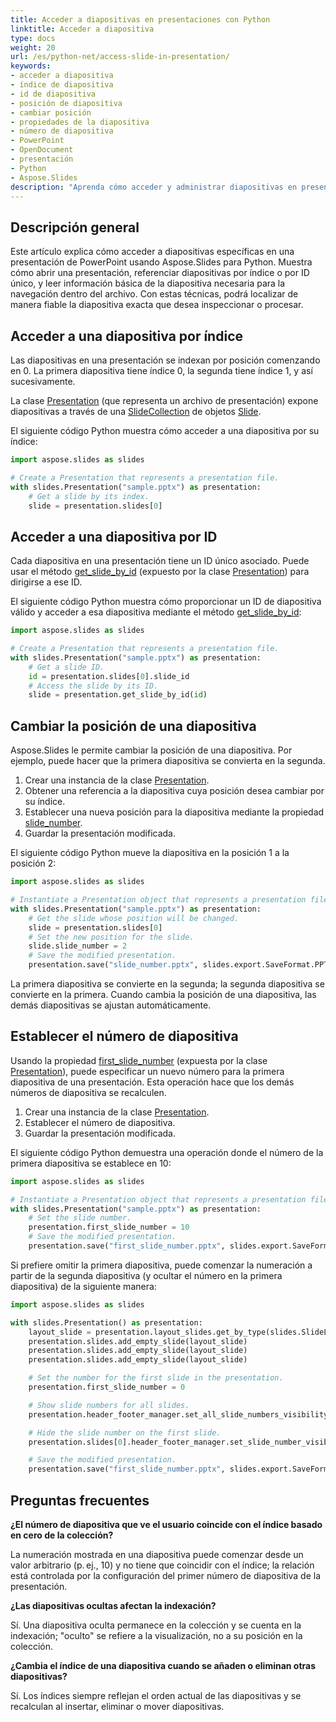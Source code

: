 ```yaml
---
title: Acceder a diapositivas en presentaciones con Python
linktitle: Acceder a diapositiva
type: docs
weight: 20
url: /es/python-net/access-slide-in-presentation/
keywords:
- acceder a diapositiva
- índice de diapositiva
- id de diapositiva
- posición de diapositiva
- cambiar posición
- propiedades de la diapositiva
- número de diapositiva
- PowerPoint
- OpenDocument
- presentación
- Python
- Aspose.Slides
description: "Aprenda cómo acceder y administrar diapositivas en presentaciones de PowerPoint y OpenDocument con Aspose.Slides para Python a través de .NET. Mejore la productividad con ejemplos de código."
---
```


## **Descripción general**

Este artículo explica cómo acceder a diapositivas específicas en una presentación de PowerPoint usando Aspose.Slides para Python. Muestra cómo abrir una presentación, referenciar diapositivas por índice o por ID único, y leer información básica de la diapositiva necesaria para la navegación dentro del archivo. Con estas técnicas, podrá localizar de manera fiable la diapositiva exacta que desea inspeccionar o procesar.

## **Acceder a una diapositiva por índice**

Las diapositivas en una presentación se indexan por posición comenzando en 0. La primera diapositiva tiene índice 0, la segunda tiene índice 1, y así sucesivamente.

La clase [Presentation](https://reference.aspose.com/slides/python-net/aspose.slides/presentation/) (que representa un archivo de presentación) expone diapositivas a través de una [SlideCollection](https://reference.aspose.com/slides/python-net/aspose.slides/slidecollection/) de objetos [Slide](https://reference.aspose.com/slides/python-net/aspose.slides/slide/).

El siguiente código Python muestra cómo acceder a una diapositiva por su índice:

```python
import aspose.slides as slides

# Create a Presentation that represents a presentation file.
with slides.Presentation("sample.pptx") as presentation:
    # Get a slide by its index.
    slide = presentation.slides[0]
```

## **Acceder a una diapositiva por ID**

Cada diapositiva en una presentación tiene un ID único asociado. Puede usar el método [get_slide_by_id](https://reference.aspose.com/slides/python-net/aspose.slides/presentation/get_slide_by_id/) (expuesto por la clase [Presentation](https://reference.aspose.com/slides/python-net/aspose.slides/presentation/)) para dirigirse a ese ID. 

El siguiente código Python muestra cómo proporcionar un ID de diapositiva válido y acceder a esa diapositiva mediante el método [get_slide_by_id](https://reference.aspose.com/slides/python-net/aspose.slides/presentation/get_slide_by_id/):

```python
import aspose.slides as slides

# Create a Presentation that represents a presentation file.
with slides.Presentation("sample.pptx") as presentation:
    # Get a slide ID.
    id = presentation.slides[0].slide_id
    # Access the slide by its ID.
    slide = presentation.get_slide_by_id(id)
```

## **Cambiar la posición de una diapositiva**

Aspose.Slides le permite cambiar la posición de una diapositiva. Por ejemplo, puede hacer que la primera diapositiva se convierta en la segunda.

1. Crear una instancia de la clase [Presentation](https://reference.aspose.com/slides/python-net/aspose.slides/presentation/).
1. Obtener una referencia a la diapositiva cuya posición desea cambiar por su índice.
1. Establecer una nueva posición para la diapositiva mediante la propiedad [slide_number](https://reference.aspose.com/slides/python-net/aspose.slides/slide/slide_number/).
1. Guardar la presentación modificada.

El siguiente código Python mueve la diapositiva en la posición 1 a la posición 2:

```python
import aspose.slides as slides

# Instantiate a Presentation object that represents a presentation file.
with slides.Presentation("sample.pptx") as presentation:
    # Get the slide whose position will be changed.
    slide = presentation.slides[0]
    # Set the new position for the slide.
    slide.slide_number = 2
    # Save the modified presentation.
    presentation.save("slide_number.pptx", slides.export.SaveFormat.PPTX)
```

La primera diapositiva se convierte en la segunda; la segunda diapositiva se convierte en la primera. Cuando cambia la posición de una diapositiva, las demás diapositivas se ajustan automáticamente.

## **Establecer el número de diapositiva**

Usando la propiedad [first_slide_number](https://reference.aspose.com/slides/python-net/aspose.slides/presentation/first_slide_number/) (expuesta por la clase [Presentation](https://reference.aspose.com/slides/python-net/aspose.slides/presentation/)), puede especificar un nuevo número para la primera diapositiva de una presentación. Esta operación hace que los demás números de diapositiva se recalculen.

1. Crear una instancia de la clase [Presentation](https://reference.aspose.com/slides/python-net/aspose.slides/presentation/).
1. Establecer el número de diapositiva.
1. Guardar la presentación modificada.

El siguiente código Python demuestra una operación donde el número de la primera diapositiva se establece en 10:

```python
import aspose.slides as slides

# Instantiate a Presentation object that represents a presentation file.
with slides.Presentation("sample.pptx") as presentation:
    # Set the slide number.
    presentation.first_slide_number = 10
    # Save the modified presentation.
    presentation.save("first_slide_number.pptx", slides.export.SaveFormat.PPTX)
```

Si prefiere omitir la primera diapositiva, puede comenzar la numeración a partir de la segunda diapositiva (y ocultar el número en la primera diapositiva) de la siguiente manera:

```python
import aspose.slides as slides

with slides.Presentation() as presentation:
    layout_slide = presentation.layout_slides.get_by_type(slides.SlideLayoutType.BLANK)
    presentation.slides.add_empty_slide(layout_slide)
    presentation.slides.add_empty_slide(layout_slide)
    presentation.slides.add_empty_slide(layout_slide)

    # Set the number for the first slide in the presentation.
    presentation.first_slide_number = 0

    # Show slide numbers for all slides.
    presentation.header_footer_manager.set_all_slide_numbers_visibility(True)

    # Hide the slide number on the first slide.
    presentation.slides[0].header_footer_manager.set_slide_number_visibility(False)

    # Save the modified presentation.
    presentation.save("first_slide_number.pptx", slides.export.SaveFormat.PPTX)
```

## **Preguntas frecuentes**

**¿El número de diapositiva que ve el usuario coincide con el índice basado en cero de la colección?**

La numeración mostrada en una diapositiva puede comenzar desde un valor arbitrario (p. ej., 10) y no tiene que coincidir con el índice; la relación está controlada por la configuración del primer número de diapositiva de la presentación.

**¿Las diapositivas ocultas afectan la indexación?**

Sí. Una diapositiva oculta permanece en la colección y se cuenta en la indexación; "oculto" se refiere a la visualización, no a su posición en la colección.

**¿Cambia el índice de una diapositiva cuando se añaden o eliminan otras diapositivas?**

Sí. Los índices siempre reflejan el orden actual de las diapositivas y se recalculan al insertar, eliminar o mover diapositivas.